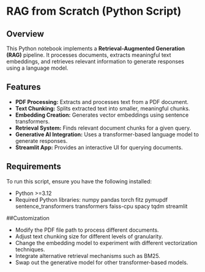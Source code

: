 # RAG from Scratch (Python Script)

## Overview

This Python notebook implements a **Retrieval-Augmented Generation (RAG)** pipeline. It processes documents, extracts meaningful text embeddings, and retrieves relevant information to generate responses using a language model.

## Features

- **PDF Processing:** Extracts and processes text from a PDF document.
- **Text Chunking:** Splits extracted text into smaller, meaningful chunks.
- **Embedding Creation:** Generates vector embeddings using sentence transformers.
- **Retrieval System:** Finds relevant document chunks for a given query.
- **Generative AI Integration:** Uses a transformer-based language model to generate responses.
- **Streamlit App:** Provides an interactive UI for querying documents.

## Requirements

To run this script, ensure you have the following installed:

- Python >=3.12
- Required Python libraries:
  numpy pandas torch fitz pymupdf sentence_transformers transformers faiss-cpu spacy tqdm streamlit


##Customization

- Modify the PDF file path to process different documents.
- Adjust text chunking size for different levels of granularity.
- Change the embedding model to experiment with different vectorization techniques.
- Integrate alternative retrieval mechanisms such as BM25.
- Swap out the generative model for other transformer-based models.  
